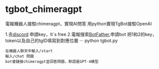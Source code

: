 # tgbot_chimeragpt
電報機器人接駁chimeragpt，實現AI問答
用python實現TgBot接駁OpenAI

1.去[discord](https://discord.gg/pXDPB7T3) 申請key，It`s free
2.電報搜索[BotFather](https://t.me/BotFather),申請bot
把1和2的key，token以及自己的tgID填寫到對應位置
···
python tgbot.py
```
在機器人聊天中輸入/start
輸入/chat 問題
bot會鏈接chimeragpt並回答問題，默認是GPT-4模型











